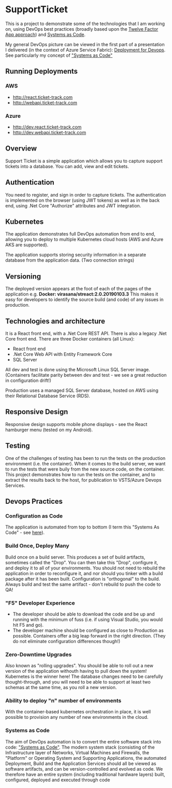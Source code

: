 SupportTicket
=============


This is a project to demonstrate some of the technologies that I am working on, using DevOps best practices (broadly based upon the [Twelve Factor App approach](https://12factor.net/)) and [Systems as Code](https://jeanpierrefouche.wordpress.com/2019/01/29/systems-as-code/). 

My general DevOps picture can be viewed in the first part of a presentation I delivered (in the context of Azure Service Fabric): [Deployment for Devops](https://www.slideshare.net/jeanpierrefouche/deployment-for-dev-ops-with-service-fabric-127250670).
See particularly my concept of ["Systems as Code"](https://www.slideshare.net/jeanpierrefouche/clipboards/systems-as-code-a-model-for-devops-automation)

## Running Deployments

### AWS
* http://react.ticket-track.com
* http://webapi.ticket-track.com

### Azure
* http://dev.react.ticket-track.com
* http://dev.webapi.ticket-track.com

## Overview
Support Ticket is a simple application which allows you to capture support tickets into a database. You can add, view and edit tickets. 

## Authentication
You need to register, and sign in order to capture tickets.  The authentication is implemented on the browser (using JWT tokens) as well as in the back end, using .Net Core "Authorize" attributes and JWT integration.

## Kubernetes
The application demonstrates full DevOps automation from end to end, allowing you to deploy to multiple Kubernetes cloud hosts (AWS and Azure AKS are supported).

The application supports storing security information in a separate database from the application data.  (Two connection strings)

## Versioning
The deployed version appears at the foot of each of the pages of the application e.g. **Docker: virasana/streact:2.0.20190103.3**  This makes it easy for developers to identify the source build (and code) of any issues in production.

## Technologies and architecture
It is a React front end, with a .Net Core REST API. There is also a legacy .Net Core front end. 
There are three Docker containers (all Linux): 

* React front end
* .Net Core Web API with Entity Framework Core
* SQL Server

All dev and test is done using the Microsoft Linux SQL Server image.  (Containers facilitate parity between dev and test - we see a great reduction in configuration drift!)

Production uses a managed SQL Server database, hosted on AWS using their Relational Database Service (RDS).

## Responsive Design
Responsive design supports mobile phone displays - see the React hamburger menu (tested on my Android).  

## Testing 
One of the challenges of testing has been to run the tests on the production environment (i.e. the container).  When it comes to the build server, we want to run the tests that were buily from the new source code, on the container.  This project demonstrates how to run the tests on the container, and to extract the results back to the host, for publication to VSTS/Azure Devops Services.

## Devops Practices
### Configuration as Code
The application is automated from top to bottom (I term this "Systems As Code" - see [here](https://www.slideshare.net/jeanpierrefouche/clipboards/systems-as-code-a-model-for-devops-automation)).  

### Build Once, Deploy Many
Build once on a build server.  This produces a set of build artifacts, sometimes called the "Drop".   You can then take this "Drop", configure it, and deploy it to all of your environments.  You should not need to rebuild the application in order to reconfigure it, and nor should you tinker with a build package after it has been built.  Configuration is "orthogonal" to the build.  Always build and test the same artifact - don't rebuild to push the code to QA!

### "F5" Developer Experience
* The developer should be able to download the code and be up and running with the minimum of fuss (i.e. if using Visual Studio, you would hit F5 and go).
* The developer machine should be configured as close to Production as possible.  Containers offer a big leap forward in the right direction.  (They do not eliminate configuration differences though!)

### Zero-Downtime Upgrades
Also known as "rolling upgrades".  You should be able to roll out a new version of the application withouth having to pull down the system!  Kubernetes is the winner here!  The database changes need to be carefully thought-through, and you will need to be able to support at least two schemas at the same time, as you roll a new version.

### Ability to deploy "n" number of environments 
With the container-based kubernetes orchestration in place, it is well possible to provision any number of new environments in the cloud. 

### Systems as Code
The aim of DevOps automation is to convert the entire software stack into code: ["Systems as Code"](https://www.slideshare.net/jeanpierrefouche/clipboards/systems-as-code-a-model-for-devops-automation). The modern system stack (consisting of the Infrastructure layer of Networks, Virtual Machines and Firewalls, the "Platform" or Operating System and Supporting Applications, the automated Deployment, Build and the Application Services should all be viewed as software artifacts, and can be version-controlled and evolved as code. We therefore have an entire system (including traditional hardware layers) built, configured, deployed and executed through code











